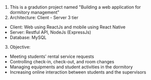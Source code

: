 1. This is a gradution project named "Building a web application for dormitory management"
2. Architecture:
Client - Server 3 tier
+ Client: Web using ReactJs and mobile using React Native
+ Server: Restful API, NodeJs (ExpressJs)
+ Database: MySQL
3. Objective:
+ Meeting students' rental service requests
+ Controlling check-in, check-out, and room changes
+ Managing equipments and student activities in the dormitory
+ Increasing online interaction between students and the supervisors
